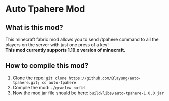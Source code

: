 # Auto Tpahere Mod

## What is this mod?
This minecraft fabric mod allows you to send /tpahere command to all the players on the server with just one press of a key!  
**This mod currently supports 1.19.x version of minecraft.**

## How to compile this mod?
1. Clone the repo: `git clone https://github.com/Blayung/auto-tpahere.git; cd auto-tpahere`
2. Compile the mod: `./gradlew build`
3. Now the mod jar file should be here: `build/libs/auto-tpahere-1.0.0.jar`
